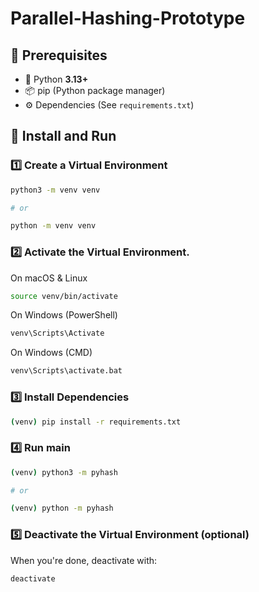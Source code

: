 # Parallel-Hashing-Prototype

## 📌 Prerequisites

- 🐍 Python **3.13+**
- 📦 pip (Python package manager)
- ⚙️ Dependencies (See `requirements.txt`)

## 🚀 Install and Run

### 1️⃣ Create a Virtual Environment

```sh
python3 -m venv venv

# or

python -m venv venv
```

### 2️⃣ Activate the Virtual Environment. 

On macOS & Linux

```sh
source venv/bin/activate 
```

On Windows (PowerShell)

```sh
venv\Scripts\Activate
```

On Windows (CMD)

```sh
venv\Scripts\activate.bat
```

### 3️⃣ Install Dependencies

```sh
(venv) pip install -r requirements.txt
```

### 4️⃣ Run main

```sh
(venv) python3 -m pyhash

# or

(venv) python -m pyhash
```


### 5️⃣ Deactivate the Virtual Environment (optional)

When you're done, deactivate with:

```sh
deactivate
```
